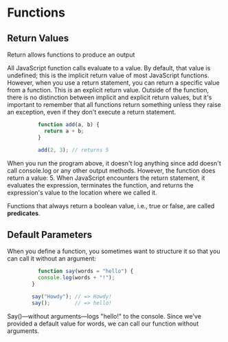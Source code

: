 # Functions
## Return Values 
Return allows functions to produce an output

All JavaScript function calls evaluate to a value. By default, that value is undefined; this is the implicit return value of most JavaScript functions. However, when you use a return statement, you can return a specific value from a function. This is an explicit return value. Outside of the function, there is no distinction between implicit and explicit return values, but it's important to remember that all functions return something unless they raise an exception, even if they don't execute a return statement.

```js
          function add(a, b) {
            return a + b;
          }

          add(2, 3); // returns 5
```
When you run the program above, it doesn't log anything since add doesn't call console.log or any other output methods. However, the function does return a value: 5. When JavaScript encounters the return statement, it evaluates the expression, terminates the function, and returns the expression's value to the location where we called it.

Functions that always return a boolean value, i.e., true or false, are called **predicates**. 

## Default Parameters  
When you define a function, you sometimes want to structure it so that you can call it without an argument:
```js
          function say(words = "hello") {
          console.log(words + "!");
        }

        say("Howdy"); // => Howdy!
        say();        // => hello!
```
Say()—without arguments—logs "hello!" to the console. Since we've provided a default value for words, we can call our function without arguments.



